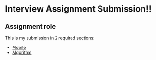 # Interview Assignment Submission!!

## Assignment role

This is my submission in 2 required sections:
- [Mobile](./mobile)
- [Algorithm](./algorithm)
